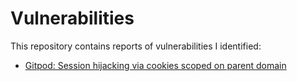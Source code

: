 # Vulnerabilities

This repository contains reports of vulnerabilities I identified:
* [Gitpod: Session hijacking via cookies scoped on parent domain](./gitpod_cookies.md)